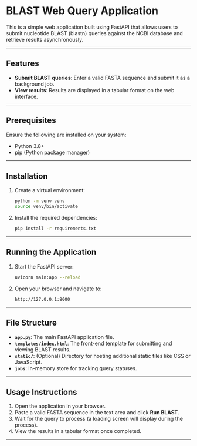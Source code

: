 # BLAST Web Query Application

This is a simple web application built using FastAPI that allows users to submit nucleotide BLAST (blastn) queries against the NCBI database and retrieve results asynchronously. 

---

## Features

- **Submit BLAST queries**: Enter a valid FASTA sequence and submit it as a background job.
- **View results**: Results are displayed in a tabular format on the web interface.

---

## Prerequisites

Ensure the following are installed on your system:

- Python 3.8+
- pip (Python package manager)

---

## Installation

1. Create a virtual environment:
   ```bash
   python -m venv venv
   source venv/bin/activate
   ```

2. Install the required dependencies:
   ```bash
   pip install -r requirements.txt
   ```

---

## Running the Application

1. Start the FastAPI server:
   ```bash
   uvicorn main:app --reload
   ```

2. Open your browser and navigate to:
   ```
   http://127.0.0.1:8000
   ```

---

## File Structure

- **`app.py`**: The main FastAPI application file.
- **`templates/index.html`**: The front-end template for submitting and viewing BLAST results.
- **`static/`**: (Optional) Directory for hosting additional static files like CSS or JavaScript.
- **`jobs`**: In-memory store for tracking query statuses.

---

## Usage Instructions

1. Open the application in your browser.
2. Paste a valid FASTA sequence in the text area and click **Run BLAST**.
3. Wait for the query to process (a loading screen will display during the process).
4. View the results in a tabular format once completed.

---
